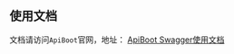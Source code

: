 ## 使用文档
文档请访问`ApiBoot`官网，地址：
<a href="http://apiboot.minbox.io/zh-cn/docs/api-boot-swagger.html" target="_blank">ApiBoot Swagger使用文档</a>
